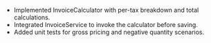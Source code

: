 - Implemented InvoiceCalculator with per-tax breakdown and total calculations.
- Integrated InvoiceService to invoke the calculator before saving.
- Added unit tests for gross pricing and negative quantity scenarios.
